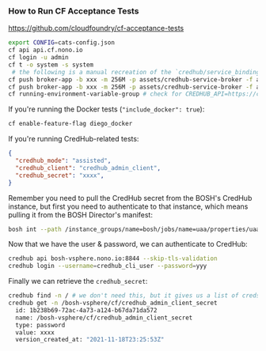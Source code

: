 ### How to Run CF Acceptance Tests

<https://github.com/cloudfoundry/cf-acceptance-tests>

```bash
export CONFIG=cats-config.json
cf api api.cf.nono.io
cf login -u admin
cf t -o system -s system
 # the following is a manual recreation of the `credhub/service_bindings.go` test
cf push broker-app -b xxx -m 256M -p assets/credhub-service-broker -f assets/credhub-service-broker/manifest.yml
cf push broker-app -b xxx -m 256M -p assets/credhub-service-broker -f assets/credhub-service-broker/manifest.yml
cf running-environment-variable-group # check for CREDHUB_API=https://credhub.service.cf.internal:8844
```

If you're running the Docker tests (`"include_docker": true`):

```bash
cf enable-feature-flag diego_docker
```

If you're running CredHub-related tests:

```json
{
  "credhub_mode": "assisted",
  "credhub_client": "credhub_admin_client",
  "credhub_secret": "xxxx",
}
```

Remember you need to pull the CredHub secret from the BOSH's CredHub instance,
but first you need to authenticate to that instance, which means pulling it
from the BOSH Director's manifest:

```bash
bosh int --path /instance_groups/name=bosh/jobs/name=uaa/properties/uaa/scim/users bosh-vsphere.yml
```

Now that we have the user & password, we can authenticate to CredHub:

```bash
credhub api bosh-vsphere.nono.io:8844 --skip-tls-validation
credhub login --username=credhub_cli_user --password=yyy
```

Finally we can retrieve the `credhub_secret`:

```bash
credhub find -n / # we don't need this, but it gives us a list of creds
credhub get -n /bosh-vsphere/cf/credhub_admin_client_secret
  id: 1b238b69-72ac-4a73-a124-b67da71da572
  name: /bosh-vsphere/cf/credhub_admin_client_secret
  type: password
  value: xxxx
  version_created_at: "2021-11-18T23:25:53Z"
```

